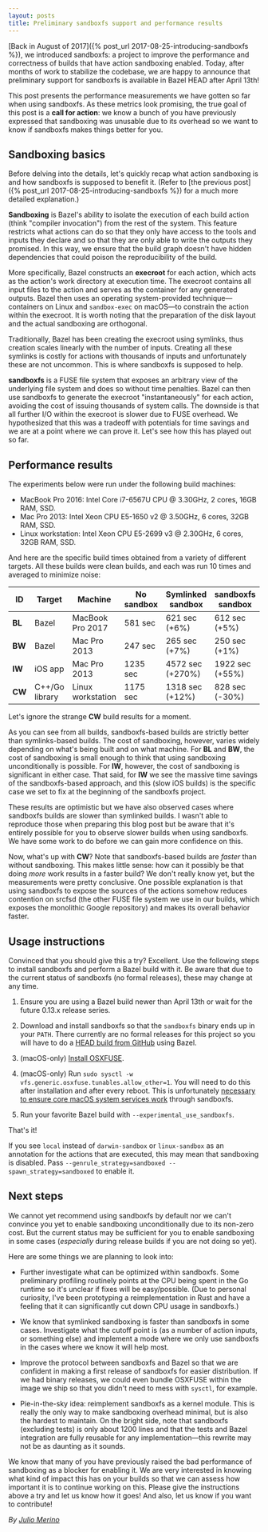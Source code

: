 ```yaml
---
layout: posts
title: Preliminary sandboxfs support and performance results
---
```


[Back in August of 2017]({% post_url 2017-08-25-introducing-sandboxfs %}), we
introduced sandboxfs: a project to improve the performance and correctness of
builds that have action sandboxing enabled. Today, after months of work to
stabilize the codebase, we are happy to announce that preliminary support for
sandboxfs is available in Bazel HEAD after April 13th!

This post presents the performance measurements we have gotten so far when using
sandboxfs. As these metrics look promising, the true goal of this post is a
**call for action**: we know a bunch of you have previously expressed that
sandboxing was unusable due to its overhead so we want to know if sandboxfs
makes things better for you.

## Sandboxing basics

Before delving into the details, let's quickly recap what action sandboxing is
and how sandboxfs is supposed to benefit it. (Refer to [the previous post]({%
post_url 2017-08-25-introducing-sandboxfs %}) for a much more detailed
explanation.)

**Sandboxing** is Bazel's ability to isolate the execution of each build action
(think "compiler invocation") from the rest of the system. This feature
restricts what actions can do so that they only have access to the tools and
inputs they declare and so that they are only able to write the outputs they
promised. In this way, we ensure that the build graph doesn't have hidden
dependencies that could poison the reproducibility of the build.

More specifically, Bazel constructs an **execroot** for each action, which acts
as the action's work directory at execution time. The execroot contains all
input files to the action and serves as the container for any generated outputs.
Bazel then uses an operating system-provided technique—containers on Linux and
`sandbox-exec` on macOS—to constrain the action within the execroot. It is worth
noting that the preparation of the disk layout and the actual sandboxing are
orthogonal.

Traditionally, Bazel has been creating the execroot using symlinks, thus
creation scales linearly with the number of inputs. Creating all these symlinks
is costly for actions with thousands of inputs and unfortunately these are not
uncommon. This is where sandboxfs is supposed to help.

**sandboxfs** is a FUSE file system that exposes an arbitrary view of the
underlying file system and does so without time penalties. Bazel can then use
sandboxfs to generate the execroot "instantaneously" for each action, avoiding
the cost of issuing thousands of system calls. The downside is that all further
I/O within the execroot is slower due to FUSE overhead. We hypothesized that
this was a tradeoff with potentials for time savings and we are at a point where
we can prove it. Let's see how this has played out so far.

## Performance results

The experiments below were run under the following build machines:

*   MacBook Pro 2016: Intel Core i7-6567U CPU @ 3.30GHz, 2 cores, 16GB RAM, SSD.
*   Mac Pro 2013: Intel Xeon CPU E5-1650 v2 @ 3.50GHz, 6 cores, 32GB RAM, SSD.
*   Linux workstation: Intel Xeon CPU E5-2699 v3 @ 2.30GHz, 6 cores, 32GB RAM,
    SSD.

And here are the specific build times obtained from a variety of different
targets. All these builds were clean builds, and each was run 10 times and
averaged to minimize noise:

| ID | Target | Machine | No sandbox | Symlinked sandbox | sandboxfs sandbox |
| --- | --- | --- | --- | --- | --- |
| **BL** | Bazel | MacBook Pro 2017 | 581 sec | 621 sec (+6%) | 612 sec (+5%) |
| **BW** | Bazel | Mac Pro 2013 | 247 sec | 265 sec (+7%) | 250 sec (+1%) |
| **IW** | iOS app | Mac Pro 2013 | 1235 sec | 4572 sec (+270%) | 1922 sec (+55%) |
| **CW** | C++/Go library | Linux workstation | 1175 sec | 1318 sec (+12%) | 828 sec (-30%) |

Let's ignore the strange **CW** build results for a moment.

As you can see from all builds, sandboxfs-based builds are strictly better than
symlinks-based builds. The cost of sandboxing, however, varies widely depending
on what's being built and on what machine. For **BL** and **BW**, the cost of
sandboxing is small enough to think that using sandboxing unconditionally is
possible. For **IW**, however, the cost of sandboxing is significant in either
case. That said, for **IW** we see the massive time savings of the
sandboxfs-based approach, and this (slow iOS builds) is the specific case we set
to fix at the beginning of the sandboxfs project.

These results are optimistic but we have also observed cases where sandboxfs
builds are slower than symlinked builds. I wasn't able to reproduce those when
preparing this blog post but be aware that it's entirely possible for you to
observe slower builds when using sandboxfs. We have some work to do before we
can gain more confidence on this.

Now, what's up with **CW**? Note that sandboxfs-based builds are *faster* than
without sandboxing. This makes little sense: how can it possibly be that doing
*more* work results in a faster build? We don't really know yet, but the
measurements were pretty conclusive. One possible explanation is that using
sandboxfs to expose the sources of the actions somehow reduces contention on
srcfsd (the other FUSE file system we use in our builds, which exposes the
monolithic Google repository) and makes its overall behavior faster.

## Usage instructions

Convinced that you should give this a try? Excellent. Use the following steps to
install sandboxfs and perform a Bazel build with it. Be aware that due to the
current status of sandboxfs (no formal releases), these may change at any time.

1.  Ensure you are using a Bazel build newer than April 13th or wait for the
    future 0.13.x release series.

1.  Download and install sandboxfs so that the `sandboxfs` binary ends up in
    your `PATH`. There currently are no formal releases for this project so you
    will have to do a [HEAD build from
    GitHub](https://github.com/bazelbuild/sandboxfs/blob/master/INSTALL.md)
    using Bazel.

1.  (macOS-only) [Install OSXFUSE](https://osxfuse.github.io/).

1.  (macOS-only) Run `sudo sysctl -w
    vfs.generic.osxfuse.tunables.allow_other=1`. You will need to do this after
    installation and after every reboot. This is unfortunately [necessary to
    ensure core macOS system services
    work](http://julio.meroh.net/2017/10/fighting-execs-sandboxfs-macos.html)
    through sandboxfs.

1.  Run your favorite Bazel build with `--experimental_use_sandboxfs`.

That's it!

If you see `local` instead of `darwin-sandbox` or `linux-sandbox` as an
annotation for the actions that are executed, this may mean that sandboxing is
disabled. Pass `--genrule_strategy=sandboxed --spawn_strategy=sandboxed` to
enable it.

## Next steps

We cannot yet recommend using sandboxfs by default nor we can't convince you yet
to enable sandboxing unconditionally due to its non-zero cost. But the current
status may be sufficient for you to enable sandboxing in some cases
(*especially* during release builds if you are not doing so yet).

Here are some things we are planning to look into:

*   Further investigate what can be optimized within sandboxfs. Some preliminary
    profiling routinely points at the CPU being spent in the Go runtime so it's
    unclear if fixes will be easy/possible. (Due to personal curiosity, I've
    been prototyping a reimplementation in Rust and have a feeling that it can
    significantly cut down CPU usage in sandboxfs.)

*   We know that symlinked sandboxing is faster than sandboxfs in some cases.
    Investigate what the cutoff point is (as a number of action inputs, or
    something else) and implement a mode where we only use sandboxfs in the
    cases where we know it will help most.

*   Improve the protocol between sandboxfs and Bazel so that we are confident in
    making a first release of sandboxfs for easier distribution. If we had
    binary releases, we could even bundle OSXFUSE within the image we ship so
    that you didn't need to mess with `sysctl`, for example.

*   Pie-in-the-sky idea: reimplement sandboxfs as a kernel module. This is
    really the only way to make sandboxing overhead minimal, but is also the
    hardest to maintain. On the bright side, note that sandboxfs (excluding
    tests) is only about 1200 lines and that the tests and Bazel integration are
    fully reusable for any implementation—this rewrite may not be as daunting as
    it sounds.

We know that many of you have previously raised the bad performance of
sandboxing as a blocker for enabling it. We are very interested in knowing what
kind of impact this has on your builds so that we can assess how important it is
to continue working on this. Please give the instructions above a try and let us
know how it goes! And also, let us know if you want to contribute!

*By [Julio Merino](http://julio.meroh.net/)*
